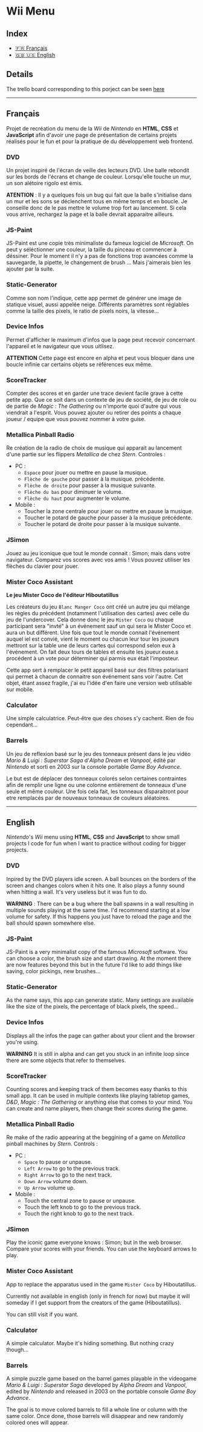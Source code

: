 # Wii Menu

## Index
+ [:fr: Français](#Français)
+ [:gb: :us: English](#English)

## Details
The trello board corresponding to this porject can be seen [here](https://trello.com/b/DZTRz8Ei/wii-menu-apps)

---

## Français
Projet de recréation du menu de la _Wii_ de _Nintendo_ en **HTML**, **CSS** et **JavaScript** afin d'avoir une page de présentation de certains projets réalisés pour le fun et pour la pratique de du développement web frontend.

### DVD
Un projet inspiré de l'écran de veille des lecteurs DVD. Une balle rebondit sur les bords de l'écrans et change de couleur. Lorsqu'elle touche un mur, un son alétoire rigolo est émis.

**ATENTION** : Il y a quelques fois un bug qui fait que la balle s'initialise dans un mur et les sons se déclenchent tous en même temps et en boucle. Je conseille donc de le pas mettre le volume trop fort au lancement. Si cela vous arrive, rechargez la page et la balle devrait apparaitre ailleurs.

### JS-Paint
JS-Paint est une copie très minimaliste du fameux logiciel de _Microsoft_. On peut y séléctionner une couleur, la taille du pinceau et commencer à déssiner. Pour le moment il n'y a pas de fonctions trop avancées comme la sauvegarde, la pipette, le changement de brush ... Mais j'aimerais bien les ajouter par la suite.

### Static-Generator
Comme son nom l'indique, cette app permet de générer une image de statique visuel, aussi appelée neige. Différents paramètres sont réglables comme la taille des pixels, le ratio de pixels noirs, la vitesse...

### Device Infos
Permet d'afficher le maximum d'infos que la page peut recevoir concernant l'appareil et le navigateur que vous uitlisez.

**ATTENTION** Cette page est encore en alpha et peut vous bloquer dans une boucle infinie car certains objets se références eux même.

### ScoreTracker
Compter des scores et en garder une trace devient facile grave à cette petite app. Que ce soit dans un contexte de jeu de société, de jeu de role ou de partie de _Magic : The Gathering_ ou n'importe quoi d'autre qui vous viendrait a l'esprit. Vous pouvez ajouter ou retirer des points a chaque joueur / equipe que vous pouvez nommer à votre guise.

### Metallica Pinball Radio
Re création de la radio de choix de musique qui apparait au lancement d'une partie sur les flippers _Metallica_ de chez _Stern_.
Controles :
 + PC :
   + `Espace` pour jouer ou mettre en pause la musique.
   + `Flèche de gauche` pour passer à la musique. précédente.
   + `Flèche de droite` pour passer à la musique suivante.
   + `Flèche du bas` pour diminuer le volume.
   + `Flèche du haut` pour augmenter le volume.
 + Mobile :
   + Toucher la zone centrale pour jouer ou mettre en pause la musique.
   + Toucher le potard de gauche pour passer à la musique précédente.
   + Toucher le potard de droite pour passer à la musique suivante.

### JSimon
Jouez au jeu iconique que tout le monde connait : Simon; mais dans votre navigateur. Comparez vos scores avec vos amis !
Vous pouvez utiliser les flèches du clavier pour jouer.

### Mister Coco Assistant
**Le jeu Mister Coco de l'éditeur Hiboutatillus**

Les créateurs du jeu `Blanc Manger Coco` ont créé un autre jeu qui mélange les règles du précédent (notamment l'utilisation des cartes) avec celle du jeu de l'undercover.
Cela donne donc le jeu `Mister Coco` ou chaque participant sera "invté" à un événement sauf un qui sera le Mister Coco et aura un but différent. Une fois que tout le monde connait l'événement auquel iel est convié, vient le moment ou chacun leur tour les joueurs mettront sur la table une de leurs cartes qui correspond selon eux à l'événement. On fait deux tours de tables et ensuite les joueur.euse.s procédent à un vote pour déterminer qui parmis eux était l'imposteur.

Cette app sert à remplacer le petit appareil basé sur des filtres polarisant qui permet à chacun de connaitre son événement sans voir l'autre. Cet objet, étant assez fragile, j'ai eu l'idée d'en faire une version web utilisable sur mobile.

### Calculator
Une simple calculatrice. Peut-être que des choses s'y cachent. Rien de fou cependant...

### Barrels
Un jeu de reflexion basé sur le jeu des tonneaux présent dans le jeu vidéo *Mario & Luigi : Superstar Saga* d'*Alpha Dream* et *Vanpool*, édité par *Nintendo* et sorti en 2003 sur la console portable *Game Boy Advance*.

Le but est de déplacer des tonneaux colorés selon certaines contraintes afin de remplir une ligne ou une colonne entièrement de tonneaux d'une seule et même couleur. Une fois cela fait, les tonneaux disparaitront pour etre remplacés par de nouveaux tonneaux de couleurs aléatoires.

---

## English
_Nintendo_'s _Wii_ menu using **HTML**, **CSS** and **JavaScript** to show small projects I code for fun when I want to practice without coding for bigger projects.

### DVD
Inpired by the DVD players idle screen. A ball bounces on the borders of the screen and changes colors when it hits one. It also plays a funny sound when hitting a wall. It's very useless but it was fun to do.

**WARNING** : There can be a bug where the ball spawns in a wall resulting in multiple sounds playing at the same time. I'd recommend starting at a low volume for safety. If this happens you just have to reload the page and the ball should spawn somewhere else.

### JS-Paint
JS-Paint is a very minimalist copy of the famous _Microsoft_ software. You can choose a color, the brush size and start drawing. At the moment there are now features beyond this but in the future I'd like to add things like saving, color pickings, new brushes...

### Static-Generator
As the name says, this app can generate static. Many settings are available like the size of the pixels, the percentage of black pixels, the speed...

### Device Infos
Displays all the infos the page can gather about your client and the browser you're using.

**WARNING** It is still in alpha and can get you stuck in an infinite loop since there are some objects that refer to themselves.

### ScoreTracker
Counting scores and keeping track of them becomes easy thanks to this small app. It can be used in multiple contexts like playing tabletop games, _D&D_, _Magic : The Gathering_ or anything else that comes to your mind. You can create and name players, then change their scores during the game.

### Metallica Pinball Radio
Re make of the radio appearing at the beggining of a game on _Metallica_ pinball machines by _Stern_.
Controls :
 + PC :
   + `Space` to pause or unpause. 
   + `Left Arrow` to go to the previous track. 
   + `Right Arrow` to go to the next track. 
   + `Down Arrow` volume down. 
   + `Up Arrow` volume up. 
 + Mobile :
	 + Touch the central zone to pause or unpause.
	 + Touch the left knob to go to the previous track.
	 + Touch the right knob to go to the next track.

### JSimon
Play the iconic game everyone knows : Simon; but in the web browser. Compare your scores with your friends.
You can use the keyboard arrows to play.

### Mister Coco Assistant
App to replace the apparatus used in the game `Mister Coco` by Hiboutatillus.

Currently not available in english (only in french for now) but maybe it will someday if I get support from the creators of the game (Hiboutatillus).

You can still visit if you want.

### Calculator
A simple calculator. Maybe it's hiding something. But nothing crazy though...

### Barrels
A simple puzzle game based on the barrel games playable in the videogame *Mario & Luigi : Superstar Saga* developed by *Alpha Dream* and *Vanpool*, edited by *Nintendo* and released in 2003 on the portable console *Game Boy Advance*.

The goal is to move colored barrels to fill a whole line or column with the same color. Once done, those barrels will disappear and new randomly colored ones will appear.